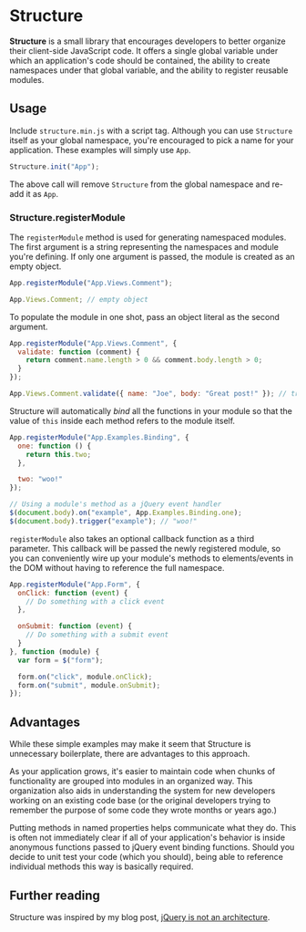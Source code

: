# Structure

**Structure** is a small library that encourages developers to better organize their client-side JavaScript code. It offers a single global variable under which an application's code should be contained, the ability to create namespaces under that global variable, and the ability to register reusable modules.

## Usage

Include `structure.min.js` with a script tag. Although you can use `Structure` itself as your global namespace, you're encouraged to pick a name for your application. These examples will simply use `App`.

``` javascript
Structure.init("App");
```

The above call will remove `Structure` from the global namespace and re-add it as `App`.

### Structure.registerModule

The `registerModule` method is used for generating namespaced modules. The first argument is a string representing the namespaces and module you're defining. If only one argument is passed, the module is created as an empty object.

``` javascript
App.registerModule("App.Views.Comment");

App.Views.Comment; // empty object
```

To populate the module in one shot, pass an object literal as the second argument.

``` javascript
App.registerModule("App.Views.Comment", {
  validate: function (comment) {
    return comment.name.length > 0 && comment.body.length > 0;
  }
});

App.Views.Comment.validate({ name: "Joe", body: "Great post!" }); // true
```

Structure will automatically *bind* all the functions in your module so that the value of `this` inside each method refers to the module itself.

``` javascript
App.registerModule("App.Examples.Binding", {
  one: function () {
    return this.two;
  },

  two: "woo!"
});

// Using a module's method as a jQuery event handler
$(document.body).on("example", App.Examples.Binding.one);
$(document.body).trigger("example"); // "woo!"
```

`registerModule` also takes an optional callback function as a third parameter. This callback will be passed the newly registered module, so you can conveniently wire up your module's methods to elements/events in the DOM without having to reference the full namespace.

``` javascript
App.registerModule("App.Form", {
  onClick: function (event) {
    // Do something with a click event
  },

  onSubmit: function (event) {
    // Do something with a submit event
  }
}, function (module) {
  var form = $("form");

  form.on("click", module.onClick);
  form.on("submit", module.onSubmit);
});
```

## Advantages

While these simple examples may make it seem that Structure is unnecessary boilerplate, there are advantages to this approach.

As your application grows, it's easier to maintain code when chunks of functionality are grouped into modules in an organized way. This organization also aids in understanding the system for new developers working on an existing code base (or the original developers trying to remember the purpose of some code they wrote months or years ago.)

Putting methods in named properties helps communicate what they do. This is often not immediately clear if all of your application's behavior is inside anonymous functions passed to jQuery event binding functions. Should you decide to unit test your code (which you should), being able to reference individual methods this way is basically required.

## Further reading

Structure was inspired by my blog post, [jQuery is not an architecture](http://jimmycuadra.com/posts/jquery-is-not-an-architecture).
